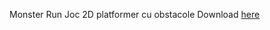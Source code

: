  Monster Run
 Joc 2D platformer cu obstacole
 Download [here](https://github.com/GRares2/Monster-Run/releases/tag/Releases)
